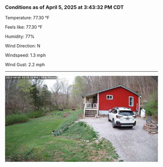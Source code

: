 ### Conditions as of April 5, 2025 at 3:43:32 PM CDT 

Temperature: 77.30 &deg;F

Feels like: 77.30 &deg;F

Humidity: 77%

Wind Direction: N

Windspeed: 1.3 mph

Wind Gust: 2.2 mph

---

<img src="./images/latest.jpeg"/>


